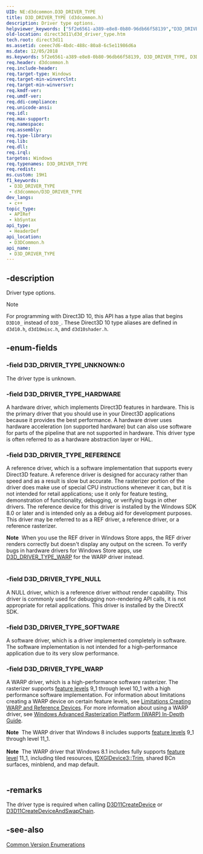 ```yaml
---
UID: NE:d3dcommon.D3D_DRIVER_TYPE
title: D3D_DRIVER_TYPE (d3dcommon.h)
description: Driver type options.
helpviewer_keywords: ["5f2e6561-a389-e8e8-0b80-96db66f58139","D3D_DRIVER_TYPE","D3D_DRIVER_TYPE enumeration [Direct3D 11]","D3D_DRIVER_TYPE_HARDWARE","D3D_DRIVER_TYPE_NULL","D3D_DRIVER_TYPE_REFERENCE","D3D_DRIVER_TYPE_SOFTWARE","D3D_DRIVER_TYPE_UNKNOWN","D3D_DRIVER_TYPE_WARP","d3dcommon/D3D_DRIVER_TYPE","d3dcommon/D3D_DRIVER_TYPE_HARDWARE","d3dcommon/D3D_DRIVER_TYPE_NULL","d3dcommon/D3D_DRIVER_TYPE_REFERENCE","d3dcommon/D3D_DRIVER_TYPE_SOFTWARE","d3dcommon/D3D_DRIVER_TYPE_UNKNOWN","d3dcommon/D3D_DRIVER_TYPE_WARP","direct3d11.d3d_driver_type"]
old-location: direct3d11\d3d_driver_type.htm
tech.root: direct3d11
ms.assetid: ceeec7d6-4bdc-488c-80a8-6c5e11986d6a
ms.date: 12/05/2018
ms.keywords: 5f2e6561-a389-e8e8-0b80-96db66f58139, D3D_DRIVER_TYPE, D3D_DRIVER_TYPE enumeration [Direct3D 11], D3D_DRIVER_TYPE_HARDWARE, D3D_DRIVER_TYPE_NULL, D3D_DRIVER_TYPE_REFERENCE, D3D_DRIVER_TYPE_SOFTWARE, D3D_DRIVER_TYPE_UNKNOWN, D3D_DRIVER_TYPE_WARP, d3dcommon/D3D_DRIVER_TYPE, d3dcommon/D3D_DRIVER_TYPE_HARDWARE, d3dcommon/D3D_DRIVER_TYPE_NULL, d3dcommon/D3D_DRIVER_TYPE_REFERENCE, d3dcommon/D3D_DRIVER_TYPE_SOFTWARE, d3dcommon/D3D_DRIVER_TYPE_UNKNOWN, d3dcommon/D3D_DRIVER_TYPE_WARP, direct3d11.d3d_driver_type
req.header: d3dcommon.h
req.include-header: 
req.target-type: Windows
req.target-min-winverclnt: 
req.target-min-winversvr: 
req.kmdf-ver: 
req.umdf-ver: 
req.ddi-compliance: 
req.unicode-ansi: 
req.idl: 
req.max-support: 
req.namespace: 
req.assembly: 
req.type-library: 
req.lib: 
req.dll: 
req.irql: 
targetos: Windows
req.typenames: D3D_DRIVER_TYPE
req.redist: 
ms.custom: 19H1
f1_keywords:
 - D3D_DRIVER_TYPE
 - d3dcommon/D3D_DRIVER_TYPE
dev_langs:
 - c++
topic_type:
 - APIRef
 - kbSyntax
api_type:
 - HeaderDef
api_location:
 - D3DCommon.h
api_name:
 - D3D_DRIVER_TYPE
---
```


## -description

Driver type options.

> [!NOTE]
> For programming with Direct3D 10, this API has a type alias that begins `D3D10_` instead of `D3D_`. These Direct3D 10 type aliases are defined in `d3d10.h`, `d3d10misc.h`, and `d3d10shader.h`.

## -enum-fields

### -field D3D_DRIVER_TYPE_UNKNOWN:0

The driver type is unknown.

### -field D3D_DRIVER_TYPE_HARDWARE

A hardware driver, which implements Direct3D features in hardware. This is the primary driver that you should use in your Direct3D applications because it provides the best performance. A hardware driver uses hardware acceleration (on supported hardware) but can also use software for parts of the pipeline that are not supported in hardware. This driver type is often referred to as a hardware abstraction layer or HAL.

### -field D3D_DRIVER_TYPE_REFERENCE

A reference driver, which is a software implementation that supports every Direct3D feature. A reference driver is designed for accuracy rather than speed and as a result is slow but accurate. The rasterizer portion of the driver does make use of special CPU instructions whenever it can, but it is not intended for retail applications; use it only for feature testing, demonstration of functionality, debugging, or verifying bugs in other drivers. The reference device for this driver is installed by the Windows SDK 8.0 or later and is intended only as a debug aid for development purposes. This driver may be referred to as a REF driver, a reference driver, or a reference rasterizer.

<div class="alert"><b>Note</b>  When you use the REF driver in Windows Store apps,  the REF driver renders correctly but doesn't display any output on the screen. To verify bugs in hardware drivers for Windows Store apps, use <a href="/windows/desktop/api/d3dcommon/ne-d3dcommon-d3d_driver_type">D3D_DRIVER_TYPE_WARP</a> for the WARP driver instead.</div>
<div> </div>

### -field D3D_DRIVER_TYPE_NULL

A NULL driver, which is a reference driver without render capability. This driver is commonly used for debugging non-rendering API calls, it is not appropriate for retail applications. This driver is installed by the DirectX SDK.

### -field D3D_DRIVER_TYPE_SOFTWARE

A software driver, which is a driver implemented completely in software. The software implementation is not intended for a high-performance application due to its very slow performance.

### -field D3D_DRIVER_TYPE_WARP

A WARP driver, which is a high-performance software rasterizer. The rasterizer supports <a href="/windows/desktop/api/d3dcommon/ne-d3dcommon-d3d_feature_level">feature levels</a> 9_1 through level 10_1 with a high performance software implementation. For information about limitations creating a WARP device on certain feature levels, see <a href="/windows/desktop/direct3d11/overviews-direct3d-11-devices-limitations">Limitations Creating WARP and Reference Devices</a>. For more information about using a WARP driver, see <a href="/windows/desktop/direct3darticles/directx-warp">Windows Advanced Rasterization Platform (WARP) In-Depth Guide</a>.

<div class="alert"><b>Note</b>  The WARP driver that Windows 8 includes supports <a href="/windows/desktop/direct3d11/overviews-direct3d-11-devices-downlevel-intro">feature levels</a> 9_1 through level 11_1.</div>
<div> </div>
<div class="alert"><b>Note</b>  The WARP driver that Windows 8.1 includes fully supports <a href="/windows/desktop/direct3d11/overviews-direct3d-11-devices-downlevel-intro">feature level</a> 11_1, including tiled resources, <a href="/windows/desktop/api/dxgi1_3/nf-dxgi1_3-idxgidevice3-trim">IDXGIDevice3::Trim</a>, shared BCn surfaces, minblend, and map default. </div>
<div> </div>

## -remarks

The driver type is required when calling <a href="/windows/desktop/api/d3d11/nf-d3d11-d3d11createdevice">D3D11CreateDevice</a> or <a href="/windows/desktop/api/d3d11/nf-d3d11-d3d11createdeviceandswapchain">D3D11CreateDeviceAndSwapChain</a>.

## -see-also

<a href="/windows/desktop/direct3d11/d3d11-graphics-reference-d3d11-common-enumerations">Common Version Enumerations</a>
